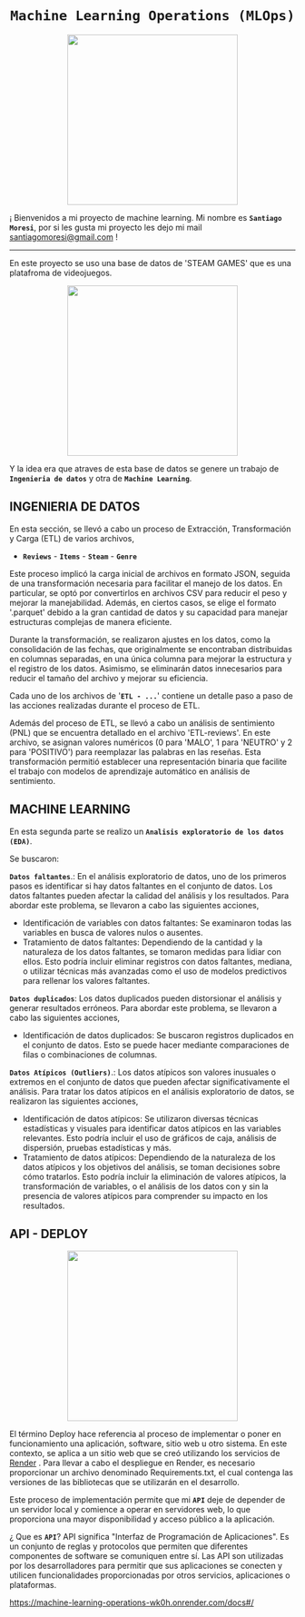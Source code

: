# <h1 align=center>**`Machine Learning Operations (MLOps)`**</h1>


<p align="center">
<img src="https://edimar.com/wp-content/uploads/2021/03/Que-es-Machine-Learning-Industria.jpg"  height=300>
</p>

¡ Bienvenidos a mi proyecto de machine learning. Mi nombre es **`Santiago Moresi`**, por si les gusta mi proyecto les dejo mi mail santiagomoresi@gmail.com !
<hr>


En este proyecto se uso una base de datos de 'STEAM GAMES' que es una platafroma de videojuegos. 




<p align="center">
<img src="https://images.ladbible.com/resize?type=webp&quality=70&width=720&fit=contain&gravity=null&url=https://images.ladbiblegroup.com/v3/assets/bltbc1876152fcd9f07/bltab7a7cd3fa00201f/65083138fa17d27f31096188/steam_(2).png"  height=300>
</p>

Y la idea era que atraves de esta base de datos se genere un trabajo de 
**`Ingenieria de datos`** y otra de **`Machine Learning`**. 


## **INGENIERIA DE DATOS** 
 
En esta sección, se llevó a cabo un proceso de Extracción, Transformación y Carga (ETL) de varios archivos, 
* **`Reviews`** -  **`Items`** - **`Steam`** - **`Genre`**

Este proceso implicó la carga inicial de archivos en formato JSON, seguida de una transformación necesaria para facilitar el manejo de los datos. En particular, se optó por convertirlos en archivos CSV para reducir el peso y mejorar la manejabilidad. Además, en ciertos casos, se elige el formato '.parquet' debido a la gran cantidad de datos y su capacidad para manejar estructuras complejas de manera eficiente.

Durante la transformación, se realizaron ajustes en los datos, como la consolidación de las fechas, que originalmente se encontraban distribuidas en columnas separadas, en una única columna para mejorar la estructura y el registro de los datos. Asimismo, se eliminarán datos innecesarios para reducir el tamaño del archivo y mejorar su eficiencia.

Cada uno de los archivos de  '**`ETL - ...`**' contiene un detalle paso a paso de las acciones realizadas durante el proceso de ETL.

Además del proceso de ETL, se llevó a cabo un análisis de sentimiento (PNL) que se encuentra detallado en el archivo 'ETL-reviews'. En este archivo, se asignan valores numéricos (0 para 'MALO', 1 para 'NEUTRO' y 2 para 'POSITIVO') para reemplazar las palabras en las reseñas. Esta transformación permitió establecer una representación binaria que facilite el trabajo con modelos de aprendizaje automático en análisis de sentimiento. 



## **MACHINE LEARNING**

En esta segunda parte se realizo un **`Analisis exploratorio de los datos (EDA)`**.  

Se buscaron: 
             
**`Datos faltantes`**.: En el análisis exploratorio de datos, uno de los primeros pasos es identificar si hay datos faltantes en el conjunto de datos. Los datos faltantes pueden afectar  la calidad del análisis y los resultados. Para abordar este problema, se llevaron a cabo las siguientes acciones,
        
-  Identificación de variables con datos faltantes: Se examinaron todas las variables en busca de valores nulos o ausentes.
- Tratamiento de datos faltantes: Dependiendo de la cantidad y la naturaleza de los datos faltantes, se tomaron medidas para lidiar con ellos. Esto podría incluir eliminar registros con datos faltantes, mediana, o utilizar técnicas más avanzadas como el uso de modelos predictivos para rellenar los valores faltantes.

             
 **`Datos duplicados`**: Los datos duplicados pueden distorsionar el análisis y generar resultados erróneos. Para abordar este problema, se llevaron a cabo las siguientes acciones,
       
- Identificación de datos duplicados: Se buscaron registros duplicados en el conjunto de datos. Esto se puede hacer mediante comparaciones de filas o combinaciones de columnas.

             
**`Datos Atípicos (Outliers)`**.: Los datos atípicos son valores inusuales o extremos en el conjunto de datos que pueden afectar significativamente el análisis. Para tratar los datos atípicos en el análisis exploratorio de datos, se realizaron las siguientes acciones,
         
- Identificación de datos atípicos: Se utilizaron diversas técnicas estadísticas y visuales para identificar datos atípicos en las variables relevantes. Esto podría incluir el uso de gráficos de caja, análisis de dispersión, pruebas estadísticas y más.
-  Tratamiento de datos atípicos: Dependiendo de la naturaleza de los datos atípicos y los objetivos del análisis, se toman decisiones sobre cómo tratarlos. Esto podría incluir la eliminación de valores atípicos, la transformación de variables, o el análisis de los datos con y sin la presencia de valores atípicos para comprender su impacto en los resultados.
             


## **API - DEPLOY**

<p align="center">
<img src="https://www.cloudcenterandalucia.es/wp-content/uploads/2021/05/Servidor-web_Cloud-Center-Andalucia_Cabecera.png"  height=300>
</p>



El término Deploy hace referencia al proceso de implementar o poner en funcionamiento una aplicación, software, sitio web u otro sistema. En este contexto, se aplica a un sitio web que se creó utilizando los servicios de [Render](https://render.com/docs/free#free-web-services)  . Para llevar a cabo el despliegue en Render, es necesario proporcionar un archivo denominado Requirements.txt, el cual contenga las versiones de las bibliotecas que se utilizarán en el desarrollo.

Este proceso de implementación permite que mi **`API`** deje de depender de un servidor local y comience a operar en servidores web, lo que proporciona una mayor disponibilidad y acceso público a la aplicación.

¿ Que es **`API`**? API significa "Interfaz de Programación de Aplicaciones". Es un conjunto de reglas y protocolos que permiten que diferentes componentes de software se comuniquen entre sí. 
    Las API son utilizadas por los desarrolladores para permitir que sus aplicaciones se conecten y utilicen funcionalidades proporcionadas por otros servicios, aplicaciones o plataformas.
    

https://machine-learning-operations-wk0h.onrender.com/docs#/